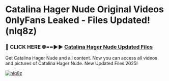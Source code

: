 # Catalina Hager Nude Original Videos 0nlyFans Leaked - Files Updated! (nlq8z)

<h3>🔴 CLICK HERE 🌐==►► <a href="https://tinyurl.com/52m3yx9h" rel="nofollow">Catalina Hager Nude Updated Files</a></h3>

Get Catalina Hager Nude and all content. Now you can access all videos and pictures of Catalina Hager Nude. New Updated Files 2025!

[![nlq8z](https://i.imgur.com/TnHtlc8.gif)](https://tinyurl.com/52m3yx9h)
